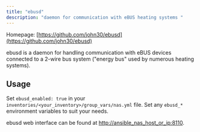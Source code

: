```yaml
---
title: "ebusd"
description: "daemon for communication with eBUS heating systems "
---
```


Homepage: [https://github.com/john30/ebusd](https://github.com/john30/ebusd)

ebusd is a daemon for handling communication with eBUS devices connected to a 2-wire bus system ("energy bus" used by numerous heating systems).

## Usage

Set `ebusd_enabled: true` in your `inventories/<your_inventory>/group_vars/nas.yml` file. Set any `ebusd_*` environment variables to suit your needs.

ebusd web interface can be found at [http://ansible_nas_host_or_ip:8110](http://ansible_nas_host_or_ip:8110).
